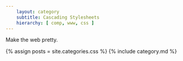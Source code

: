 ```yaml
---
    layout: category
    subtitle: Cascading Stylesheets
    hierarchy: [ comp, www, css ]
---
```

Make the web pretty.

{% assign posts = site.categories.css %}
{% include category.md %}
